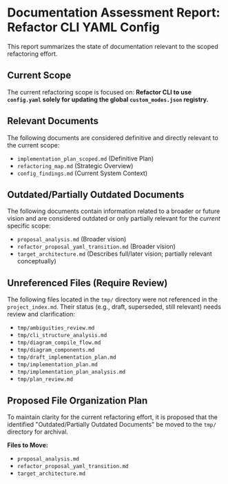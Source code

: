 # Documentation Assessment Report: Refactor CLI YAML Config

This report summarizes the state of documentation relevant to the scoped refactoring effort.

## Current Scope

The current refactoring scope is focused on: **Refactor CLI to use `config.yaml` solely for updating the global `custom_modes.json` registry.**

## Relevant Documents

The following documents are considered definitive and directly relevant to the current scope:

*   `implementation_plan_scoped.md` (Definitive Plan)
*   `refactoring_map.md` (Strategic Overview)
*   `config_findings.md` (Current System Context)

## Outdated/Partially Outdated Documents

The following documents contain information related to a broader or future vision and are considered outdated or only partially relevant for the *current* specific scope:

*   `proposal_analysis.md` (Broader vision)
*   `refactor_proposal_yaml_transition.md` (Broader vision)
*   `target_architecture.md` (Describes full/later vision; partially relevant conceptually)

## Unreferenced Files (Require Review)

The following files located in the `tmp/` directory were not referenced in the `project_index.md`. Their status (e.g., draft, superseded, still relevant) needs review and clarification:

*   `tmp/ambiguities_review.md`
*   `tmp/cli_structure_analysis.md`
*   `tmp/diagram_compile_flow.md`
*   `tmp/diagram_components.md`
*   `tmp/draft_implementation_plan.md`
*   `tmp/implementation_plan.md`
*   `tmp/implementation_plan_analysis.md`
*   `tmp/plan_review.md`

## Proposed File Organization Plan

To maintain clarity for the current refactoring effort, it is proposed that the identified "Outdated/Partially Outdated Documents" be moved to the `tmp/` directory for archival.

**Files to Move:**

*   `proposal_analysis.md`
*   `refactor_proposal_yaml_transition.md`
*   `target_architecture.md`